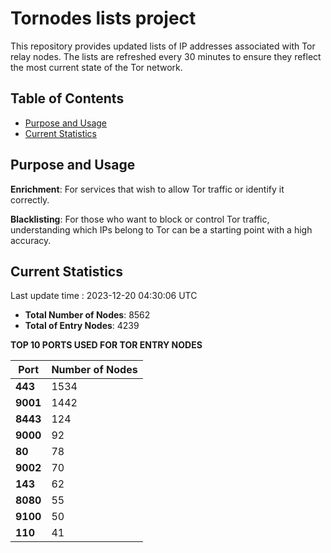 # Tornodes lists project

This repository provides updated lists of IP addresses associated with Tor relay nodes. The lists are refreshed every 30 minutes to ensure they reflect the most current state of the Tor network.

## Table of Contents

- [Purpose and Usage](#purpose-and-usage)
- [Current Statistics](#current-statistics)


## Purpose and Usage

**Enrichment**: For services that wish to allow Tor traffic or identify it correctly.

**Blacklisting**: For those who want to block or control Tor traffic, understanding which IPs belong to Tor can be a starting point with a high accuracy.

## Current Statistics

Last update time : 2023-12-20 04:30:06 UTC

- **Total Number of Nodes**: 8562
- **Total of Entry Nodes**: 4239

**TOP 10 PORTS USED FOR TOR ENTRY NODES**

| **Port** | **Number of Nodes** |
|------|-----------------|
| **443**   | 1534  |
| **9001**   | 1442  |
| **8443**   | 124  |
| **9000**   | 92  |
| **80**   | 78  |
| **9002**   | 70  |
| **143**   | 62  |
| **8080**   | 55  |
| **9100**   | 50  |
| **110**   | 41  |

